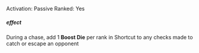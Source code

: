 Activation: Passive
Ranked: Yes
##### effect
During a chase, add 1 **Boost Die** per rank in Shortcut to any checks made to catch or escape an opponent